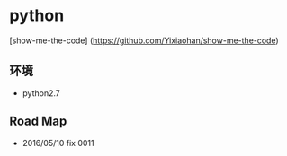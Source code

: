 # python
[show-me-the-code] (https://github.com/Yixiaohan/show-me-the-code)

## 环境
- python2.7

## Road Map
- 2016/05/10 fix 0011 

